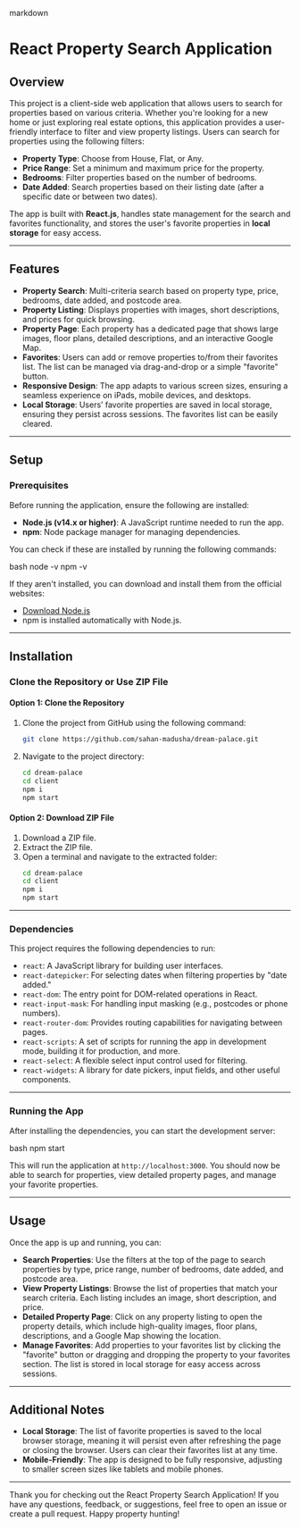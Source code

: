 markdown

# React Property Search Application

## Overview

This project is a client-side web application that allows users to search for properties based on various criteria. Whether you're looking for a new home or just exploring real estate options, this application provides a user-friendly interface to filter and view property listings. Users can search for properties using the following filters:

- **Property Type**: Choose from House, Flat, or Any.
- **Price Range**: Set a minimum and maximum price for the property.
- **Bedrooms**: Filter properties based on the number of bedrooms.
- **Date Added**: Search properties based on their listing date (after a specific date or between two dates).

The app is built with **React.js**, handles state management for the search and favorites functionality, and stores the user's favorite properties in **local storage** for easy access.

---

## Features

- **Property Search**: Multi-criteria search based on property type, price, bedrooms, date added, and postcode area.
- **Property Listing**: Displays properties with images, short descriptions, and prices for quick browsing.
- **Property Page**: Each property has a dedicated page that shows large images, floor plans, detailed descriptions, and an interactive Google Map.
- **Favorites**: Users can add or remove properties to/from their favorites list. The list can be managed via drag-and-drop or a simple "favorite" button.
- **Responsive Design**: The app adapts to various screen sizes, ensuring a seamless experience on iPads, mobile devices, and desktops.
- **Local Storage**: Users’ favorite properties are saved in local storage, ensuring they persist across sessions. The favorites list can be easily cleared.

---

## Setup

### Prerequisites

Before running the application, ensure the following are installed:

- **Node.js (v14.x or higher)**: A JavaScript runtime needed to run the app.
- **npm**: Node package manager for managing dependencies.

You can check if these are installed by running the following commands:

bash
node -v
npm -v

If they aren't installed, you can download and install them from the official websites:

- [Download Node.js](https://nodejs.org/)
- npm is installed automatically with Node.js.

---

## Installation

### Clone the Repository or Use ZIP File

#### **Option 1: Clone the Repository**

1. Clone the project from GitHub using the following command:
   ```bash
   git clone https://github.com/sahan-madusha/dream-palace.git
   ```
2. Navigate to the project directory:
   ```bash
   cd dream-palace
   cd client
   npm i
   npm start
   ```

#### **Option 2: Download ZIP File**

1. Download a ZIP file.
2. Extract the ZIP file.
3. Open a terminal and navigate to the extracted folder:
   ```bash
   cd dream-palace
   cd client
   npm i
   npm start
   ```

---

### Dependencies

This project requires the following dependencies to run:

- `react`: A JavaScript library for building user interfaces.
- `react-datepicker`: For selecting dates when filtering properties by "date added."
- `react-dom`: The entry point for DOM-related operations in React.
- `react-input-mask`: For handling input masking (e.g., postcodes or phone numbers).
- `react-router-dom`: Provides routing capabilities for navigating between pages.
- `react-scripts`: A set of scripts for running the app in development mode, building it for production, and more.
- `react-select`: A flexible select input control used for filtering.
- `react-widgets`: A library for date pickers, input fields, and other useful components.

---

### Running the App

After installing the dependencies, you can start the development server:

bash
npm start

This will run the application at `http://localhost:3000`. You should now be able to search for properties, view detailed property pages, and manage your favorite properties.

---

## Usage

Once the app is up and running, you can:

- **Search Properties**: Use the filters at the top of the page to search properties by type, price range, number of bedrooms, date added, and postcode area.
- **View Property Listings**: Browse the list of properties that match your search criteria. Each listing includes an image, short description, and price.
- **Detailed Property Page**: Click on any property listing to open the property details, which include high-quality images, floor plans, descriptions, and a Google Map showing the location.
- **Manage Favorites**: Add properties to your favorites list by clicking the "favorite" button or dragging and dropping the property to your favorites section. The list is stored in local storage for easy access across sessions.

---

## Additional Notes

- **Local Storage**: The list of favorite properties is saved to the local browser storage, meaning it will persist even after refreshing the page or closing the browser. Users can clear their favorites list at any time.
- **Mobile-Friendly**: The app is designed to be fully responsive, adjusting to smaller screen sizes like tablets and mobile phones.

---

Thank you for checking out the React Property Search Application! If you have any questions, feedback, or suggestions, feel free to open an issue or create a pull request. Happy property hunting!

